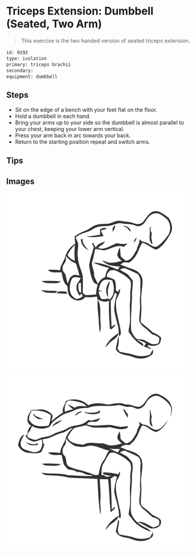 # Triceps Extension: Dumbbell (Seated, Two Arm)

> This exercise is the two handed version of seated triceps extension.

``` 
id: 0192 
type: isolation 
primary: triceps brachii 
secondary:  
equipment: dumbbell 
``` 


## Steps


 - Sit on the edge of a bench with your feet flat on the floor.
 - Hold a dumbbell in each hand.
 - Bring your arms up to your side so the dumbbell is almost parallel to your chest, keeping your lower arm vertical.
 - Press your arm back in arc towards your back.
 - Return to the starting position repeat and switch arms.

## Tips



## Images

![](./../svg/0192-relaxation.svg "")

![](./../svg/0192-tension.svg "")

